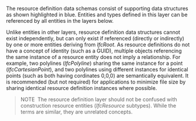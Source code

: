The resource definition data schemas consist of supporting data structures as shown highlighted in blue. Entities and types defined in this layer can be referenced by all entities in the layers below.

Unlike entities in other layers, resource definition data structures cannot exist independently, but can only exist if referenced (directly or indirectly) by one or more entities deriving from _IfcRoot_. As resource definitions do not have a concept of identity (such as a GUID), multiple objects referencing the same instance of a resource entity does not imply a relationship. For example, two polylines (_IfcPolyline_) sharing the same instance for a point (_IfcCartesianPoint_), and two polylines using different instances for identical points (such as both having cordinates 0,0,0) are semantically equivalent. It is recommended (but not required) for applications to minimize file size by sharing identical resource definition instances where possible.

> NOTE&nbsp; The resource definition layer should not be confused with construction resource entities (_IfcResource_ subtypes). While the terms are similar, they are unrelated concepts.